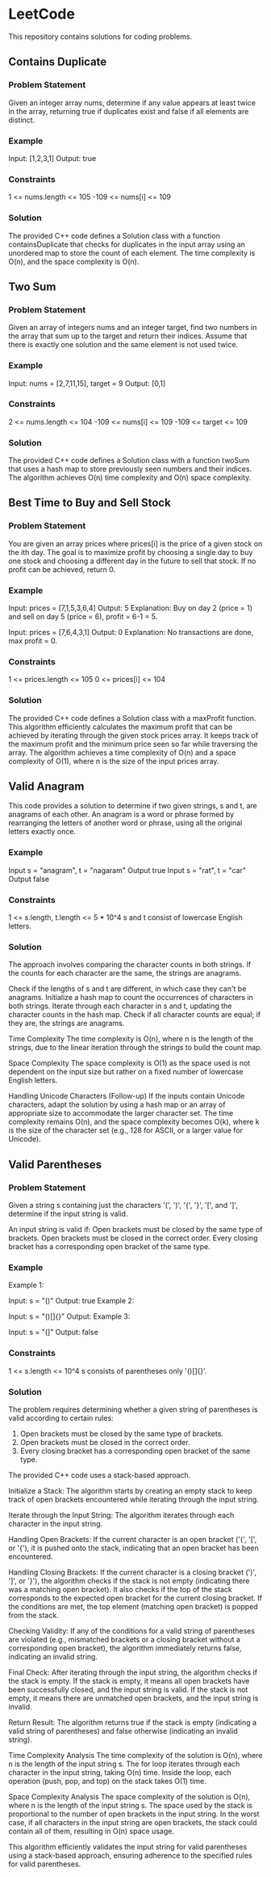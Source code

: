# LeetCode
This repository contains solutions for coding problems.

## Contains Duplicate
### Problem Statement
Given an integer array nums, determine if any value appears at least twice in the array, returning true if duplicates exist and false if all elements are distinct.

### Example
Input: [1,2,3,1]
Output: true

### Constraints
1 <= nums.length <= 105
-109 <= nums[i] <= 109

### Solution
The provided C++ code defines a Solution class with a function containsDuplicate that checks for duplicates in the input array using an unordered map to store the count of each element. The time complexity is O(n), and the space complexity is O(n).

## Two Sum

### Problem Statement
Given an array of integers nums and an integer target, find two numbers in the array that sum up to the target and return their indices. Assume that there is exactly one solution and the same element is not used twice.

### Example
Input: nums = [2,7,11,15], target = 9
Output: [0,1]

### Constraints
2 <= nums.length <= 104
-109 <= nums[i] <= 109
-109 <= target <= 109

### Solution
The provided C++ code defines a Solution class with a function twoSum that uses a hash map to store previously seen numbers and their indices. The algorithm achieves O(n) time complexity and O(n) space complexity.


## Best Time to Buy and Sell Stock
### Problem Statement
You are given an array prices where prices[i] is the price of a given stock on the ith day. The goal is to maximize profit by choosing a single day to buy one stock and choosing a different day in the future to sell that stock. If no profit can be achieved, return 0.

### Example
Input: prices = [7,1,5,3,6,4]
Output: 5
Explanation: Buy on day 2 (price = 1) and sell on day 5 (price = 6), profit = 6-1 = 5.

Input: prices = [7,6,4,3,1]
Output: 0
Explanation: No transactions are done, max profit = 0.

### Constraints
1 <= prices.length <= 105
0 <= prices[i] <= 104

### Solution
The provided C++ code defines a Solution class with a maxProfit function. This algorithm efficiently calculates the maximum profit that can be achieved by iterating through the given stock prices array. It keeps track of the maximum profit and the minimum price seen so far while traversing the array. The algorithm achieves a time complexity of O(n) and a space complexity of O(1), where n is the size of the input prices array.


## Valid Anagram
This code provides a solution to determine if two given strings, s and t, are anagrams of each other. An anagram is a word or phrase formed by rearranging the letters of another word or phrase, using all the original letters exactly once.

### Example
Input
s = "anagram", t = "nagaram"
Output
true
Input
s = "rat", t = "car"
Output
false

### Constraints
1 <= s.length, t.length <= 5 * 10^4
s and t consist of lowercase English letters.
### Solution
The approach involves comparing the character counts in both strings. If the counts for each character are the same, the strings are anagrams.

Check if the lengths of s and t are different, in which case they can't be anagrams.
Initialize a hash map to count the occurrences of characters in both strings.
Iterate through each character in s and t, updating the character counts in the hash map.
Check if all character counts are equal; if they are, the strings are anagrams.

Time Complexity
The time complexity is O(n), where n is the length of the strings, due to the linear iteration through the strings to build the count map.

Space Complexity
The space complexity is O(1) as the space used is not dependent on the input size but rather on a fixed number of lowercase English letters.

Handling Unicode Characters (Follow-up)
If the inputs contain Unicode characters, adapt the solution by using a hash map or an array of appropriate size to accommodate the larger character set. The time complexity remains O(n), and the space complexity becomes O(k), where k is the size of the character set (e.g., 128 for ASCII, or a larger value for Unicode).


## Valid Parentheses
### Problem Statement
Given a string s containing just the characters '(', ')', '{', '}', '[', and ']', determine if the input string is valid.

An input string is valid if:
Open brackets must be closed by the same type of brackets.
Open brackets must be closed in the correct order.
Every closing bracket has a corresponding open bracket of the same type.

### Example
Example 1:

Input:
s = "()"
Output:
true
Example 2:

Input:
s = "()[]{}"
Output:
Example 3:

Input:
s = "(]"
Output:
false
### Constraints
1 <= s.length <= 10^4
s consists of parentheses only '()[]{}'.


### Solution
The problem requires determining whether a given string of parentheses is valid according to certain rules:

1. Open brackets must be closed by the same type of brackets.
2. Open brackets must be closed in the correct order.
3. Every closing bracket has a corresponding open bracket of the same type.

The provided C++ code uses a stack-based approach. 

Initialize a Stack: The algorithm starts by creating an empty stack to keep track of open brackets encountered while iterating through the input string.

Iterate through the Input String: The algorithm iterates through each character in the input string.

Handling Open Brackets: If the current character is an open bracket ('(', '[', or '{'), it is pushed onto the stack, indicating that an open bracket has been encountered.

Handling Closing Brackets: If the current character is a closing bracket (')', ']', or '}'), the algorithm checks if the stack is not empty (indicating there was a matching open bracket). It also checks if the top of the stack corresponds to the expected open bracket for the current closing bracket. If the conditions are met, the top element (matching open bracket) is popped from the stack.

Checking Validity: If any of the conditions for a valid string of parentheses are violated (e.g., mismatched brackets or a closing bracket without a corresponding open bracket), the algorithm immediately returns false, indicating an invalid string.

Final Check: After iterating through the input string, the algorithm checks if the stack is empty. If the stack is empty, it means all open brackets have been successfully closed, and the input string is valid. If the stack is not empty, it means there are unmatched open brackets, and the input string is invalid.

Return Result: The algorithm returns true if the stack is empty (indicating a valid string of parentheses) and false otherwise (indicating an invalid string).

Time Complexity Analysis
The time complexity of the solution is O(n), where n is the length of the input string s. The for loop iterates through each character in the input string, taking O(n) time. Inside the loop, each operation (push, pop, and top) on the stack takes O(1) time.

Space Complexity Analysis
The space complexity of the solution is O(n), where n is the length of the input string s. The space used by the stack is proportional to the number of open brackets in the input string. In the worst case, if all characters in the input string are open brackets, the stack could contain all of them, resulting in O(n) space usage.

This algorithm efficiently validates the input string for valid parentheses using a stack-based approach, ensuring adherence to the specified rules for valid parentheses.





